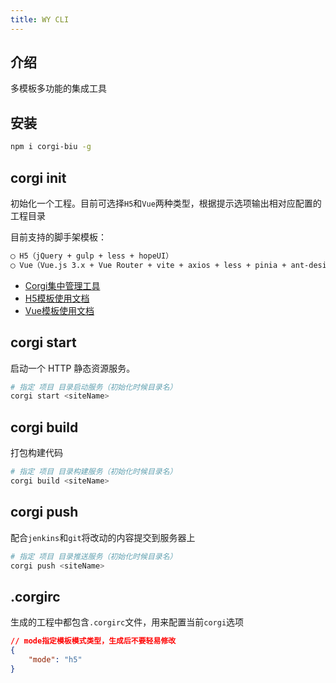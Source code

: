 ```yaml
---
title: WY CLI
---
```


## 介绍

多模板多功能的集成工具


## 安装

```bash
npm i corgi-biu -g
```

## corgi init

初始化一个工程。目前可选择`H5`和`Vue`两种类型，根据提示选项输出相对应配置的工程目录

目前支持的脚手架模板：

```bash
◯ H5（jQuery + gulp + less + hopeUI）
◯ Vue（Vue.js 3.x + Vue Router + vite + axios + less + pinia + ant-design-vue）
```

- [Corgi集中管理工具](/docs/corgi-core.html)
- [H5模板使用文档](/docs/template-h5.html)
- [Vue模板使用文档](/docs/template-vue.html)



## corgi start

启动一个 HTTP 静态资源服务。

```bash
# 指定 项目 目录启动服务（初始化时候目录名）
corgi start <siteName>
```

## corgi build
打包构建代码

```bash
# 指定 项目 目录构建服务（初始化时候目录名）
corgi build <siteName>
```

## corgi push
配合`jenkins`和`git`将改动的内容提交到服务器上

```bash
# 指定 项目 目录推送服务（初始化时候目录名）
corgi push <siteName>
```

## .corgirc
生成的工程中都包含`.corgirc`文件，用来配置当前`corgi`选项 

```json 
// mode指定模板模式类型，生成后不要轻易修改
{
    "mode": "h5"
}
```